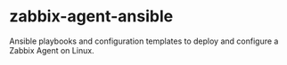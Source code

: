# zabbix-agent-ansible
Ansible playbooks and configuration templates to deploy and configure a Zabbix Agent on Linux. 
